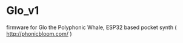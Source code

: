 # Glo_v1
firmware for Glo the Polyphonic Whale, ESP32 based pocket synth ( http://phonicbloom.com/ )
